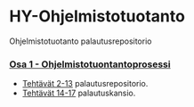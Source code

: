 # HY-Ohjelmistotuotanto
Ohjelmistotuotanto palautusrepositorio


### [Osa 1 - Ohjelmistotuontantoprosessi](https://ohjelmistotuotanto-hy.github.io/osa1/)
- [Tehtävät 2-13](https://github.com/HRemonen/ohtuvarasto) palautusrepositorio.
- [Tehtävät 14-17](viikko%201) palautuskansio.
